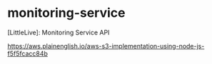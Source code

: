 # monitoring-service
[LittleLive]: Monitoring Service API 

https://aws.plainenglish.io/aws-s3-implementation-using-node-js-f5f5fcacc84b